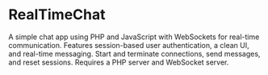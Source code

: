 # RealTimeChat
A simple chat app using PHP and JavaScript with WebSockets for real-time communication. Features session-based user authentication, a clean UI, and real-time messaging. Start and terminate connections, send messages, and reset sessions. Requires a PHP server and WebSocket server.
